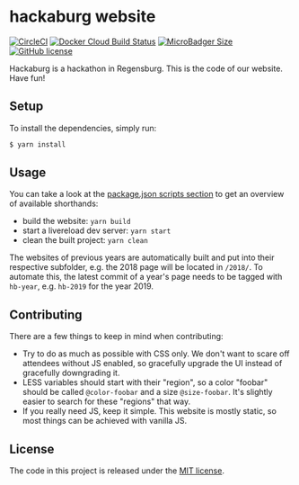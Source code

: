# hackaburg website

[![CircleCI](https://circleci.com/gh/hackaburg/website.svg?style=shield)](https://circleci.com/gh/hackaburg/website)
[![Docker Cloud Build Status](https://img.shields.io/docker/cloud/build/hackaburg/website)](https://hub.docker.com/r/hackaburg/website)
[![MicroBadger Size](https://img.shields.io/microbadger/image-size/hackaburg/website)](https://hub.docker.com/r/hackaburg/website)
[![GitHub license](https://img.shields.io/github/license/hackaburg/website.svg)](https://github.com/hackaburg/website/LICENSE)

Hackaburg is a hackathon in Regensburg. This is the code of our website. Have fun!

## Setup
To install the dependencies, simply run:

```bash
$ yarn install
```


## Usage

You can take a look at the [package.json scripts section](package.json) to get an overview of available shorthands:

* build the website: `yarn build`
* start a livereload dev server: `yarn start`
* clean the built project: `yarn clean`

The websites of previous years are automatically built and put into their respective subfolder, e.g. the 2018 page will be located in `/2018/`. To automate this, the latest commit of a year's page needs to be tagged with `hb-year`, e.g. `hb-2019` for the year 2019.


## Contributing

There are a few things to keep in mind when contributing:

- Try to do as much as possible with CSS only. We don't want to scare off attendees without JS enabled, so gracefully upgrade the UI instead of gracefully downgrading it.
- LESS variables should start with their "region", so a color "foobar" should be called `@color-foobar` and a size `@size-foobar`. It's slightly easier to search for these "regions" that way.
- If you really need JS, keep it simple. This website is mostly static, so most things can be achieved with vanilla JS.


## License

The code in this project is released under the [MIT license](LICENSE).
